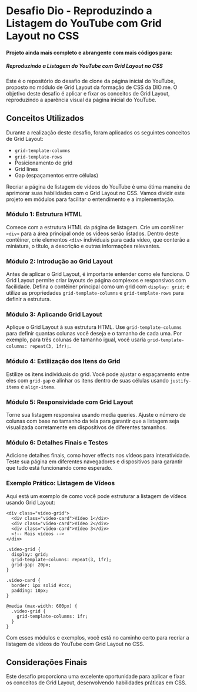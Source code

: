 

# Desafio Dio - Reproduzindo a Listagem do YouTube com Grid Layout no CSS



####     Projeto ainda mais completo e abrangente com mais códigos para: 

##### Reproduzindo a Listagem do YouTube com Grid Layout no CSS



Este é o repositório do desafio de clone da página inicial do YouTube, proposto no módulo de Grid Layout da formação de CSS da DIO.me. O objetivo deste desafio é aplicar e fixar os conceitos de Grid Layout, reproduzindo a aparência visual da página inicial do YouTube.

## Conceitos Utilizados



Durante a realização deste desafio, foram aplicados os seguintes conceitos de Grid Layout:

- `grid-template-columns`
- `grid-template-rows`
- Posicionamento de grid
- Grid lines
- Gap (espaçamentos entre células)



Recriar a página de listagem de vídeos do YouTube é uma ótima maneira de aprimorar suas habilidades com o Grid Layout no CSS. Vamos dividir este projeto em módulos para facilitar o entendimento e a implementação.

### Módulo 1: Estrutura HTML



Comece com a estrutura HTML da página de listagem. Crie um contêiner `<div>` para a área principal onde os vídeos serão listados. Dentro deste contêiner, crie elementos `<div>` individuais para cada vídeo, que conterão a miniatura, o título, a descrição e outras informações relevantes.

### Módulo 2: Introdução ao Grid Layout



Antes de aplicar o Grid Layout, é importante entender como ele funciona. O Grid Layout permite criar layouts de página complexos e responsivos com facilidade. Defina o contêiner principal como um grid com `display: grid;` e utilize as propriedades `grid-template-columns` e `grid-template-rows` para definir a estrutura.

### Módulo 3: Aplicando Grid Layout



Aplique o Grid Layout à sua estrutura HTML. Use `grid-template-columns` para definir quantas colunas você deseja e o tamanho de cada uma. Por exemplo, para três colunas de tamanho igual, você usaria `grid-template-columns: repeat(3, 1fr);`.

### Módulo 4: Estilização dos Itens do Grid



Estilize os itens individuais do grid. Você pode ajustar o espaçamento entre eles com `grid-gap` e alinhar os itens dentro de suas células usando `justify-items` e `align-items`.

### Módulo 5: Responsividade com Grid Layout



Torne sua listagem responsiva usando media queries. Ajuste o número de colunas com base no tamanho da tela para garantir que a listagem seja visualizada corretamente em dispositivos de diferentes tamanhos.

### Módulo 6: Detalhes Finais e Testes



Adicione detalhes finais, como hover effects nos vídeos para interatividade. Teste sua página em diferentes navegadores e dispositivos para garantir que tudo está funcionando como esperado.

### Exemplo Prático: Listagem de Vídeos



Aqui está um exemplo de como você pode estruturar a listagem de vídeos usando Grid Layout:

```
<div class="video-grid">
  <div class="video-card">Vídeo 1</div>
  <div class="video-card">Vídeo 2</div>
  <div class="video-card">Vídeo 3</div>
  <!-- Mais vídeos -->
</div>
```



```
.video-grid {
  display: grid;
  grid-template-columns: repeat(3, 1fr);
  grid-gap: 20px;
}

.video-card {
  border: 1px solid #ccc;
  padding: 10px;
}

@media (max-width: 600px) {
  .video-grid {
    grid-template-columns: 1fr;
  }
}
```



Com esses módulos e exemplos, você está no caminho certo para recriar a listagem de vídeos do YouTube com Grid Layout no CSS.







## Considerações Finais



Este desafio proporciona uma excelente oportunidade para aplicar e fixar os conceitos de Grid Layout, desenvolvendo habilidades práticas em CSS.


